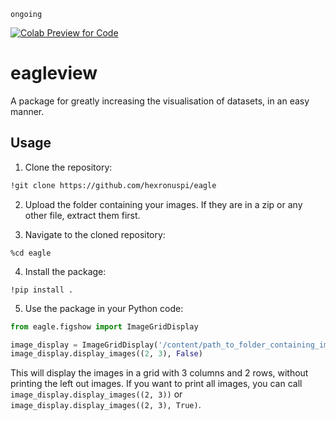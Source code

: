 `ongoing`

[![Colab Preview for Code](https://colab.research.google.com/assets/colab-badge.svg)](https://colab.research.google.com/drive/1ZklXjCLbrZIACctPS4EKZ4ZnuqdjonO4?usp=sharing)

# eagleview

A package for greatly increasing the visualisation of datasets, in an easy manner.

## Usage

1. Clone the repository:

```bash
!git clone https://github.com/hexronuspi/eagle
```
2. Upload the folder containing your images. If they are in a zip or any other file, extract them first.

3. Navigate to the cloned repository:

```
%cd eagle
```

4. Install the package:

```
!pip install .
```

5. Use the package in your Python code:

```python
from eagle.figshow import ImageGridDisplay

image_display = ImageGridDisplay('/content/path_to_folder_containing_images')
image_display.display_images((2, 3), False)
```

This will display the images in a grid with 3 columns and 2 rows, without printing the left out images. If you want to print all images, you can call `image_display.display_images((2, 3))` or `image_display.display_images((2, 3), True)`.
